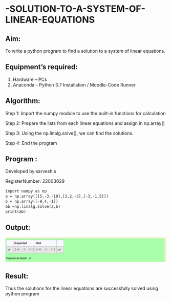 # -SOLUTION-TO-A-SYSTEM-OF-LINEAR-EQUATIONS
## Aim:
To write a python program to find a solution to a system of linear equations.
## Equipment’s required:
1. 	Hardware – PCs
2. 	Anaconda – Python 3.7 Installation / Moodle-Code Runner
## Algorithm:

Step 1:
Import the numpy module to use the built-in functions for calculation

Step 2:
Prepare the lists from each linear equations and assign in np.array()

Step 3:
Using the np.linalg.solve(), we can find the solutions.

Step 4:
End the program

## Program :
Developed by:sarvesh.s

RegisterNumber: 22003029

```
import numpy as np
a = np.array([[5,-3,-10],[2,2,-3],[-3,-1,5]])
b = np.array([-9,4,-1])
ab =np.linalg.solve(a,b)
print(ab)
```

## Output:
![output](./type2.png)
## Result: 
Thus the solutions for the linear equations are successfully solved using python program

